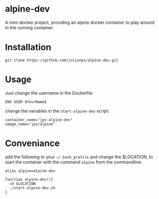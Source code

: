# alpine-dev
A mini-docker project, providing an alpine docker container to play around in the running container.

# Installation

```git clone https://github.com/julianps/alpine-dev.git```

# Usage

Just change the username in the Dockerfile

```ENV USER $YourName$```

change the variables in the `start-alpine-dev` script:

```
container_name="jps-alpine-dev"
image_name="jps/alpine"
```

# Conveniance

add the following to your `~/.bash_profile` and change the $LOCATION, to start the container with the command `alpine` from the commandline.

```
alias alpine=alpine-dev

function alpine-dev(){
  cd $LOCATION 
  ./start-alpine-dev.sh
}
```
